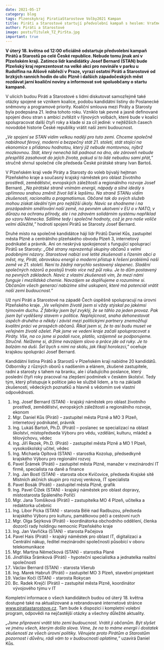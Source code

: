 ```yaml
---
date: 2021-05-17
category: blog
tags: Plzenskykraj PiratiaStarostove Volby2021 Kampan
title: Piráti a Starostové startují předvolební kampaň s heslem: Vraťme naší zemi budoucnost!
author: Piráti a Starostové
image: posts/Titulek_TZ_PirSta.jpg
important: true
---
```


**V úterý 18. května od 12:00 oficiálně odstartuje předvolební kampaň Pirátů a Starostů po celé České republice. Nebude tomu jinak ani v Plzeňském kraji. Zatímco lídr kandidátky Josef Bernard (STAN) bude Plzeňský kraj reprezentovat na velké akci pro novináře v parku u Rudolfina na Alšově nábřeží v Praze, vyrazí ostatní Piráti a Starostové od brzkých ranních hodin do ulic Plzně i dalších západočeských měst rozdávat jarní koaliční noviny a informovat své spoluobčany o startu kampaně.**

V ulicích budou Piráti a Starostové s lidmi diskutovat samozřejmě také otázky spojené se vznikem koalice, podobu kandidátní listiny do Poslanecké sněmovny a programové priority. Koaliční smlouva mezi Piráty a Starosty byla podepsána 21. ledna tohoto roku. Vzniklo tak pevné a jasně definované spojení dvou stran s ambicí zvítězit v říjnových volbách, které bude v koalici spolupracovat další čtyři roky a klade si za cíl jediné: v nejtěžších časech novodobé historie České republiky vrátit naší zemi budoucnost.

*„Ve spojení se STAN vidím velkou naději pro tuto zemi. Chceme společně nabídnout férový, moderní a bezpečný stát 21. století, stát stojící na ekonomice s přidanou hodnotou, který již nebude montovnou, nýbrž mozkovnou. Stát, který nenechá lidi padnout na dno, ale zároveň nebude přespříliš zasahovat do jejich života, pokud si to lidé nebudou sami přát,”* stručně shrnul společné cíle předseda České pirátské strany Ivan Bartoš.

V Plzeňském kraji vede Piráty a Starosty do voleb bývalý hejtman Plzeňského kraje a současný krajský náměstek pro oblast životního prostředí, zemědělství, evropských záležitostí a regionálního rozvoje Josef Bernard. *„Na pirátské straně vnímám energii, nápady a silné ideály s upřímnou snahou změnit život lidí k lepšímu. Na straně STANu vidím zkušenosti, racionalitu a pragmatismus. Občané tak do svých služeb mohou získat ideální tým pro nejtěžší úkoly. Navíc se shodneme i na prozápadním směřování naší země, na pevném ukotvení v EU a v NATO, v důrazu na ochranu přírody, ale i na zdravém solidárním systému například po vzoru Německa. Sdílíme tedy i společné hodnoty, což je pro naše voliče velmi důležité,”* hodnotí spojení Pirátů se Starosty Josef Bernard.

Druhé místo na společné kandidátce hájí lídr Pirátů Daniel Kůs, zastupitel města Plzně a centrálního plzeňského obvodu Plzeň 3, internetový podnikatel a právník. Ani on neskrývá spokojenost s fungující spoluprací Pirátů se Starosty: *„Obě strany reprezentují skupiny občanů s velmi podobnými názory. Starostové nabízí své letité zkušenosti s řízením obcí a měst, my, Piráti, obrovskou energii a moderní přístup k řešení problémů naší země ve 21. století. Není to žádný narychlo sestavený slepenec. Sladění společných názorů a postojů trvalo více než půl roku. Je to dům postavený na pevných základech. Navíc z vlastní zkušenosti vím, že mezi námi funguje i mezilidská chemie. Navzájem se doplňujeme a rozumíme si. Občanům všech generací nabízíme silné uskupení, které má potenciál vrátit naší zemi budoucnost.”*

Už nyní Piráti a Starostové na západě Čech úspěšně spolupracují na úrovni Plzeňského kraje. *„Ve veřejném životě jsem si vždy stýskal po jakémsi týmovém duchu. Z fabriky jsem byl zvyklý, že se táhlo za jeden provaz. Pak jsem byl vyděšený stavem v politice. Nepřejícnost, snaha dehonestovat úspěch druhého a někdy i závist mezi politickými partnery znemožňují kvalitní práci ve prospěch občanů. Říkal jsem si, že to asi budu muset ve veřejném životě oželet. Pak jsme ve vedení kraje začali spolupracovat s Piráty. Vše, na co jsme si podali ruce, platilo, vzájemně se podporujeme. Stručně. Nelžeme si, držíme navzájem slovo a práce jde od ruky. Je to balzám na duši. Šel bych s nimi na skálu, jak říkají horolezci,”* oceňuje krajskou spolupráci Josef Bernard.

Kandidátní listina Pirátů a Starostů v Plzeňském kraji nabídne 20 kandidátů. Odborníky z různých oborů s nadšením a elánem, zkušené zastupitele, radní a starosty s tahem na branku, ale i úřadujícího poslance, který poslední čtyři roky pracoval na zlepšení podmínek v českém školství. Tedy tým, který přistupuje k politice jako ke službě lidem, a to na základě zkušeností, vědeckých poznatků a hlavně s vědomím své vlastní odpovědnosti.

1. Ing. Josef Bernard (STAN) - krajský náměstek pro oblast životního prostředí, zemědělství, evropských záležitostí a regionálního rozvoje, ekonom
2. Mgr. Daniel Kůs (Piráti) – zastupitel města Plzně a MO 3 Plzeň, internetový podnikatel, právník
3. Ing. Lukáš Bartoň, Ph.D. (Piráti) – poslanec se specializací na oblast školství, místopředseda Výboru pro vědu, vzdělání, kulturu, mládež a tělovýchovu, vědec
4. Ing. Jiří Rezek, Ph.D. (Piráti) - zastupitel města Plzně a MO 1 Plzeň, vysokoškolský učitel, vědec
5. Ing. Michaela Opltová (STAN) - starostka Kozolup, předsedkyně krajského Výboru pro regionální rozvoj
6. Pavel Šrámek (Piráti) – zastupitel města Plzně, manažer v mezinárodní IT firmě, specialista na daně a finance
7. Ing. Jan Bostl (STAN) - starosta obce Kvíčovice, předseda Krajské sítě Místních akčních skupin pro rozvoj venkova, IT specialista	
8. Pavel Bosák (Piráti) - zastupitel města Plzně, grafik
9. Ing. Pavel Čížek (STAN) - krajský náměstek pro oblast dopravy, místostarosta Spáleného Poříčí
10. Mgr. Jana Tomšíková (Piráti) – zastupitelka MO 4 Plzeň, učitelka a redaktorka učebnic
11. Ing. Libor Picka (STAN) - starosta Bělé nad Radbuzou, předseda krajského Výboru pro kulturu, památkovou péči a cestovní ruch
12. Mgr. Olga Sejrková (Piráti) - koordinátorka obchodního oddělení, členka dozorčí rady holdingu nemocnic Plzeňského kraje
13. Ing. Jan Vavřička (STAN) - starosta Pačejova
14. Pavel Hais (Piráti) -   krajský náměstek pro oblast IT, digitalizaci a Centrální nákup, ředitel mezinárodní společnosti působící v oboru telekomunikace
15. Mgr. Martina Němečková (STAN) - starostka Plané
16. Jindřiška Šrámková (Piráti) - hypoteční specialistka a jednatelka realitní společnosti
17. Václav Bernard (STAN) - starosta Všerub
18. Ing. Marek Habruň (Piráti) – zastupitel MO 3 Plzeň, stavební projektant
19. Vaclav Kočí (STAN) - starosta Rokycan
20. Bc. Radek Krejčí (Piráti) – zastupitel města Plzně, koordinátor vývojového týmu v IT

Kompletní informace o všech kandidátech budou od úterý 18. května dostupné také na aktualizované a rebrandované internetové stránce www.piratiastarostove.cz. Tam bude k dispozici i kompletní volební program, odpovědi na nejčastější otázky a všechny důležité aktuality.

*„Jsme připraveni vrátit této zemi budoucnost. Vrátit ji občanům. Být slyšet ve jménu všech, kterým došla slova. Víme, že na to máme energii i dostatek zkušeností ze všech úrovní politiky. Věnujete proto Pirátům a Starostům pozornost i důvěru, rádi vám to v budoucnosti oplatíme,”* uzavírá Daniel Kůs. 
